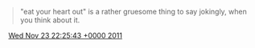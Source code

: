 > "eat your heart out" is a rather gruesome thing to say jokingly, when you think about it\.

<img src="../../media/tweet.ico" width="12" /> [Wed Nov 23 22:25:43 +0000 2011](https://twitter.com/DromerDenker/status/139469702735986689)